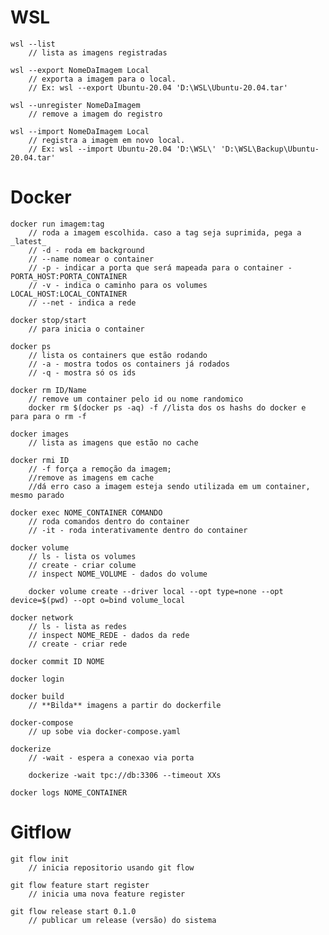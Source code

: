 # WSL

    wsl --list 
        // lista as imagens registradas
    
    wsl --export NomeDaImagem Local 
        // exporta a imagem para o local. 
        // Ex: wsl --export Ubuntu-20.04 'D:\WSL\Ubuntu-20.04.tar'
    
    wsl --unregister NomeDaImagem 
        // remove a imagem do registro
    
    wsl --import NomeDaImagem Local 
        // registra a imagem em novo local. 
        // Ex: wsl --import Ubuntu-20.04 'D:\WSL\' 'D:\WSL\Backup\Ubuntu-20.04.tar'

# Docker

    docker run imagem:tag
        // roda a imagem escolhida. caso a tag seja suprimida, pega a _latest_
        // -d - roda em background
        // --name nomear o container
        // -p - indicar a porta que será mapeada para o container - PORTA_HOST:PORTA_CONTAINER
        // -v - indica o caminho para os volumes LOCAL_HOST:LOCAL_CONTAINER
        // --net - indica a rede 

    docker stop/start
        // para inicia o container
    
    docker ps
        // lista os containers que estão rodando
        // -a - mostra todos os containers já rodados
        // -q - mostra só os ids

    docker rm ID/Name
        // remove um container pelo id ou nome randomico
        docker rm $(docker ps -aq) -f //lista dos os hashs do docker e para para o rm -f

    docker images
        // lista as imagens que estão no cache

    docker rmi ID
        // -f força a remoção da imagem;
        //remove as imagens em cache
        //dá erro caso a imagem esteja sendo utilizada em um container, mesmo parado

    docker exec NOME_CONTAINER COMANDO
        // roda comandos dentro do container
        // -it - roda interativamente dentro do container

    docker volume
        // ls - lista os volumes
        // create - criar colume
        // inspect NOME_VOLUME - dados do volume

        docker volume create --driver local --opt type=none --opt device=$(pwd) --opt o=bind volume_local

    docker network
        // ls - lista as redes
        // inspect NOME_REDE - dados da rede
        // create - criar rede

    docker commit ID NOME

    docker login

    docker build
        // **Bilda** imagens a partir do dockerfile

    docker-compose
        // up sobe via docker-compose.yaml

    dockerize
        // -wait - espera a conexao via porta

        dockerize -wait tpc://db:3306 --timeout XXs

    docker logs NOME_CONTAINER
        

# Gitflow

    git flow init
        // inicia repositorio usando git flow

    git flow feature start register
        // inicia uma nova feature register

    git flow release start 0.1.0
        // publicar um release (versão) do sistema
